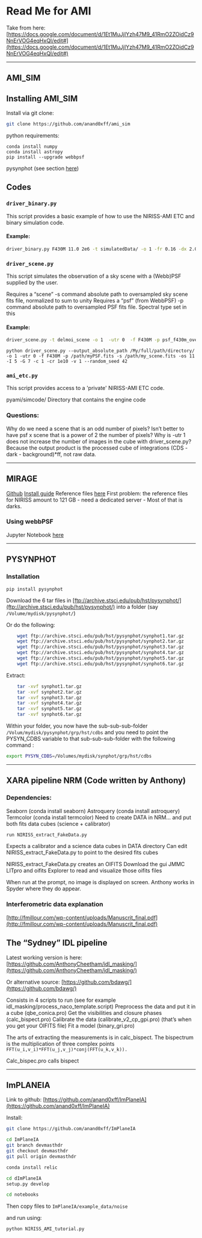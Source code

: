 # Read Me for AMI 

Take from here: [https://docs.google.com/document/d/1Et1MuJjIYzh47M9_41RmO2ZOidCz9NnErVOG4eqHxQI/edit#](https://docs.google.com/document/d/1Et1MuJjIYzh47M9_41RmO2ZOidCz9NnErVOG4eqHxQI/edit#)

---
## AMI_SIM

## Installing AMI_SIM

Install via git clone:
```bash
git clone https://github.com/anand0xff/ami_sim
```

python requirements:
```
conda install numpy
conda install astropy
pip install --upgrade webbpsf
```
pysynphot (see section [here](#pysynphot))


## Codes

### `driver_binary.py`
This script provides a basic example of how to use the NIRISS-AMI ETC and
binary simulation code.

#### Example:
```bash
driver_binary.py F430M 11.0 2e6 -t simulatedData/ -o 1 -fr 0.16 -dx 2.0 -dy 2.0
```

### `driver_scene.py`
This script simulates the observation of a sky scene with a (Webb)PSF supplied by the user.

Requires a “scene”   -s command
absolute path to oversampled sky scene fits file, normalized to sum to unity
Requires a “psf” (from WebbPSF)   -p command
absolute path to oversampled PSF fits file. Spectral type set in this

#### Example:
```bash
driver_scene.py -t delmoi_scene -o 1  -utr 0  -f F430M -p psf_f430m_oversampled.fits -s tgt_f430m_oversampled.fits  -os 11 -I 4  -G 7  -c 1  -cr 1e10   -v 1 --random_seed 42
```
```
python driver_scene.py --output_absolute_path /My/full/path/directory/ -o 1 -utr 0 -f F430M -p /path/myPSF.fits -s /path/my_scene.fits -os 11 -I 5 -G 7 -c 1 -cr 1e10 -v 1 --random_seed 42
```

### `ami_etc.py`
This script provides access to a 'private' NIRISS-AMI ETC code.

pyami/simcode/
    Directory that contains the engine code

### Questions:
Why do we need a scene that is an odd number of pixels?
Isn’t better to have psf x scene that is a power of 2 the number of pixels?
Why is -utr 1 does not increase the number of images in the cube with driver_scene.py? Because the output product is the processed cube of integrations (CDS - dark - background)*ff, not raw data. 

---

## MIRAGE

[Github](https://github.com/spacetelescope/mirage)
[Install guide](https://mirage-data-simulator.readthedocs.io/en/latest/install.html)
Reference files [here](https://mirage-data-simulator.readthedocs.io/en/latest/reference_files.html#reference-files)
First problem: the reference files for NIRISS amount to 121 GB - need a dedicated server - Most of that is darks.

### Using webbPSF
Jupyter Notebook [here](https://nbviewer.jupyter.org/github/spacetelescope/webbpsf/blob/master/notebooks/WebbPSF_tutorial.ipynb)

---

## PYSYNPHOT

### Installation

```pip install pysynphot```

Download the 6 tar files in  [ftp://archive.stsci.edu/pub/hst/pysynphot/](ftp://archive.stsci.edu/pub/hst/pysynphot/)
into a folder (say `/Volume/mydisk/pysynphot/`)

Or do the following:
```bash
    wget ftp://archive.stsci.edu/pub/hst/pysynphot/synphot1.tar.gz
    wget ftp://archive.stsci.edu/pub/hst/pysynphot/synphot2.tar.gz
    wget ftp://archive.stsci.edu/pub/hst/pysynphot/synphot3.tar.gz
    wget ftp://archive.stsci.edu/pub/hst/pysynphot/synphot4.tar.gz
    wget ftp://archive.stsci.edu/pub/hst/pysynphot/synphot5.tar.gz
    wget ftp://archive.stsci.edu/pub/hst/pysynphot/synphot6.tar.gz
```

Extract:
```bash
    tar -xvf synphot1.tar.gz
    tar -xvf synphot2.tar.gz
    tar -xvf synphot3.tar.gz
    tar -xvf synphot4.tar.gz
    tar -xvf synphot5.tar.gz
    tar -xvf synphot6.tar.gz
```

Within your folder, you now have the sub-sub-sub-folder `/Volum/mydisk/pysynphot/grp/hst/cdbs`
and you need to point the PYSYN_CDBS variable to that sub-sub-sub-folder with the following command :
```bash
export PYSYN_CDBS=/Volumes/mydisk/synphot/grp/hst/cdbs
```


---

## XARA pipeline NRM (Code written by Anthony)

### Dependencies:
Seaborn (conda install seaborn)
Astroquery (conda install astroquery)
Termcolor (conda install termcolor)
Need to create DATA in NRM… and put both fits data cubes (science + calibrator)

```python
run NIRISS_extract_FakeData.py
```
Expects a calibrator and a science data cubes in DATA directory
Can edit NIRISS_extract_FakeData.py to point to the desired fits cubes

NIRISS_extract_FakeData.py creates an OIFITS
Download the gui JMMC LITpro and oifits Explorer to read and visualize those oifits files

When run at the prompt, no image is displayed on screen. Anthony works in Spyder where they do appear.

### Interferometric data explanation

[http://fmillour.com/wp-content/uploads/Manuscrit_final.pdf](http://fmillour.com/wp-content/uploads/Manuscrit_final.pdf)


## The “Sydney” IDL pipeline

Latest working version is here: [https://github.com/AnthonyCheetham/idl_masking/](https://github.com/AnthonyCheetham/idl_masking/)

Or alternative source: [https://github.com/bdawg/](https://github.com/bdawg/)


Consists in 4 scripts to run (see for example idl_masking/process_naco_template.script)
Preprocess the data and put it in a cube (qbe_conica.pro)
Get the visibilities and closure phases (calc_bispect.pro)
Calibrate the data (calibrate_v2_cp_gpi.pro) (that’s when you get your OIFITS file)
Fit a model (binary_gri.pro)

The arts of extracting the measurements is in calc_bispect. The bispectrum is the multiplication of three complex points `FFT(u_i,v_i)*FFT(u_j,v_j)*conj(FFT(u_k,v_k)).`

Calc_bispec.pro calls bispect

---

## ImPLANEIA

Link to github: [https://github.com/anand0xff/ImPlaneIA](https://github.com/anand0xff/ImPlaneIA)

Install:
```bash
git clone https://github.com/anand0xff/ImPlaneIA

cd ImPlaneIA
git branch devmasthdr
git checkout devmasthdr
git pull origin devmasthdr

conda install relic

cd dImPlaneIA
setup.py develop

cd notebooks

```

Then copy files to `ImPlaneIA/example_data/noise`

and run using:
```bash
python NIRISS_AMI_tutorial.py
```





